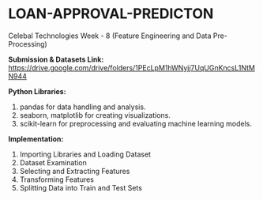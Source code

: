 # LOAN-APPROVAL-PREDICTON
Celebal Technologies Week - 8
(Feature Engineering and Data Pre-Processing)

**Submission & Datasets Link:** <br>
https://drive.google.com/drive/folders/1PEcLpM1hWNyjj7UqUGnKncsL1NtMN944

**Python Libraries:** 
1. pandas for data handling and analysis.
2. seaborn, matplotlib for creating visualizations.
3. scikit-learn for preprocessing and evaluating machine learning models.

**Implementation:**
1. Importing Libraries and Loading Dataset
2. Dataset Examination
3. Selecting and Extracting Features
4. Transforming Features
5. Splitting Data into Train and Test Sets
